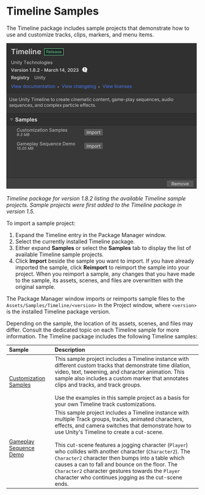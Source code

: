 # Timeline Samples

The Timeline package includes sample projects that demonstrate how to use and customize tracks, clips, markers, and menu items.

![](images/pkg-import-samples-182.png)

_Timeline package for version 1.8.2 listing the available Timeline sample projects. Sample projects were first added to the Timeline package in version 1.5._

To import a sample project:

1. Expand the Timeline entry in the Package Manager window.
1. Select the currently installed Timeline package.
1. Either expand **Samples** or select the **Samples** tab to display the list of available Timeline sample projects.
1. Click **Import** beside the sample you want to import. If you have already imported the sample, click **Reimport** to reimport the sample into your project. When you reimport a sample, any changes that you have made to the sample, its assets, scenes, and files are overwritten with the original sample.

The Package Manager window imports or reimports sample files to the `Assets/Samples/Timeline/<version>` in the Project window, where `<version>` is the installed Timeline package version.

Depending on the sample, the location of its assets, scenes, and files may differ. Consult the dedicated topic on each Timeline sample for more information. The Timeline package includes the following Timeline samples:

|**Sample**|**Description**|
|:---|:---|
|[Customization Samples](samp-custom-samples.md) |This sample project includes a Timeline instance with different custom tracks that demonstrate time dilation, video, text, tweening, and character animation. This sample also includes a custom marker that annotates clips and tracks, and track groups.<br/><br/>Use the examples in this sample project as a basis for your own Timeline track customizations.|
|[Gameplay Sequence Demo](samp-gameplay-demo.md)  |This sample project includes a Timeline instance with multiple Track groups, tracks, animated characters, effects, and camera switches that demonstrate how to use Unity's Timeline to create a cut-scene.<br/><br/>This cut-scene features a jogging character (`Player`) who collides with another character (`Character2`). The `Character2` character then bumps into a table which causes a can to fall and bounce on the floor. The `Character2` character gestures towards the `Player` character who continues jogging as the cut-scene ends.|
